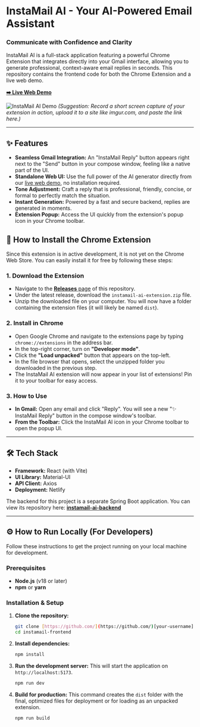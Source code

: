 # InstaMail AI - Your AI-Powered Email Assistant

### Communicate with Confidence and Clarity

InstaMail AI is a full-stack application featuring a powerful Chrome Extension that integrates directly into your Gmail interface, allowing you to generate professional, context-aware email replies in seconds. This repository contains the frontend code for both the Chrome Extension and a live web demo.

**[➡️ Live Web Demo](https://instamail-ai.netlify.app/)**

![InstaMail AI Demo](https://i.imgur.com/your-demo-gif-url.gif) 
*(Suggestion: Record a short screen capture of your extension in action, upload it to a site like imgur.com, and paste the link here.)*

---

## ✨ Features

* **Seamless Gmail Integration:** An "InstaMail Reply" button appears right next to the "Send" button in your compose window, feeling like a native part of the UI.
* **Standalone Web UI:** Use the full power of the AI generator directly from our [live web demo](https://instamail-ai.netlify.app/), no installation required.
* **Tone Adjustment:** Craft a reply that is professional, friendly, concise, or formal to perfectly match the situation.
* **Instant Generation:** Powered by a fast and secure backend, replies are generated in moments.
* **Extension Popup:** Access the UI quickly from the extension's popup icon in your Chrome toolbar.

## 🚀 How to Install the Chrome Extension

Since this extension is in active development, it is not yet on the Chrome Web Store. You can easily install it for free by following these steps:

### 1. Download the Extension

* Navigate to the [**Releases** page](https://github.com/Samsgithub9635/instamail-frontend/) of this repository.
* Under the latest release, download the `instamail-ai-extension.zip` file.
* Unzip the downloaded file on your computer. You will now have a folder containing the extension files (it will likely be named `dist`).

### 2. Install in Chrome

* Open Google Chrome and navigate to the extensions page by typing `chrome://extensions` in the address bar.
* In the top-right corner, turn on **"Developer mode"**.
* Click the **"Load unpacked"** button that appears on the top-left.
* In the file browser that opens, select the unzipped folder you downloaded in the previous step.
* The InstaMail AI extension will now appear in your list of extensions! Pin it to your toolbar for easy access.

### 3. How to Use

* **In Gmail:** Open any email and click "Reply". You will see a new "✨ InstaMail Reply" button in the compose window's toolbar.
* **From the Toolbar:** Click the InstaMail AI icon in your Chrome toolbar to open the popup UI.

---

## 🛠️ Tech Stack

* **Framework:** React (with Vite)
* **UI Library:** Material-UI
* **API Client:** Axios
* **Deployment:** Netlify

The backend for this project is a separate Spring Boot application. You can view its repository here: **[instamail-ai-backend](https://github.com/Samsgithub9635/instamail-ai-backend)**

---

## ⚙️ How to Run Locally (For Developers)

Follow these instructions to get the project running on your local machine for development.

### Prerequisites

* **Node.js** (v18 or later)
* **npm** or **yarn**

### Installation & Setup

1.  **Clone the repository:**
    ```sh
    git clone [https://github.com/](https://github.com/)[your-username]/instamail-frontend.git
    cd instamail-frontend
    ```

2.  **Install dependencies:**
    ```sh
    npm install
    ```

3.  **Run the development server:**
    This will start the application on `http://localhost:5173`.
    ```sh
    npm run dev
    ```

4.  **Build for production:**
    This command creates the `dist` folder with the final, optimized files for deployment or for loading as an unpacked extension.
    ```sh
    npm run build
    ```
